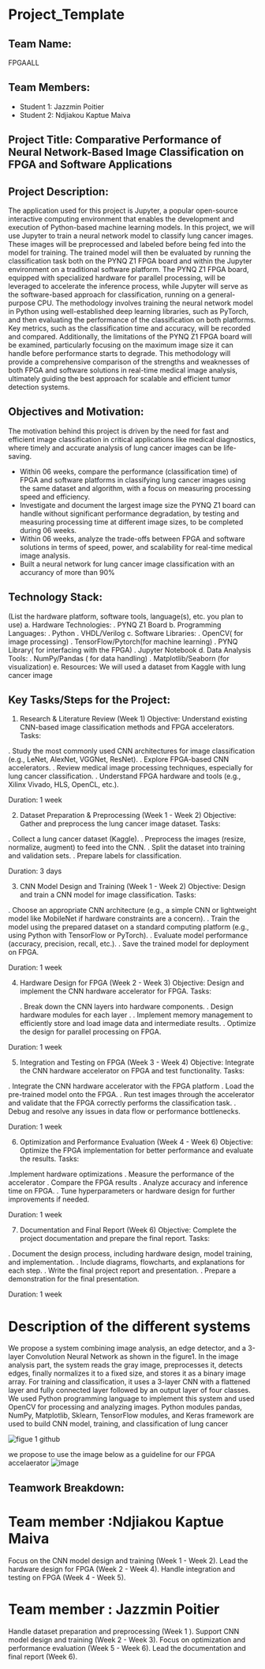 # Project_Template

## Team Name:
FPGAALL

## Team Members:
- Student 1: Jazzmin Poitier
- Student 2: Ndjiakou Kaptue Maiva

## Project Title: Comparative Performance of Neural Network-Based Image Classification on FPGA and Software Applications


## Project Description:

The application used for this project is Jupyter, a popular open-source interactive computing environment that enables the development and execution of Python-based machine learning models. In this project, we will use Jupyter to train a neural network model to classify lung cancer images. These images will be preprocessed and labeled before being fed into the model for training. The trained model will then be evaluated by running the classification task both on the PYNQ Z1 FPGA board and within the Jupyter environment on a traditional software platform. The PYNQ Z1 FPGA board, equipped with specialized hardware for parallel processing, will be leveraged to accelerate the inference process, while Jupyter will serve as the software-based approach for classification, running on a general-purpose CPU. The methodology involves training the neural network model in Python using well-established deep learning libraries, such as PyTorch, and then evaluating the performance of the classification on both platforms. Key metrics, such as the classification time and accuracy, will be recorded and compared. Additionally, the limitations of the PYNQ Z1 FPGA board will be examined, particularly focusing on the maximum image size it can handle before performance starts to degrade. This methodology will provide a comprehensive comparison of the strengths and weaknesses of both FPGA and software
solutions in real-time medical image analysis, ultimately guiding the best approach for scalable and efficient tumor detection systems.

## Objectives and Motivation:
The motivation behind this project is driven by the need for fast and efficient image classification in critical applications like medical diagnostics, where timely and accurate analysis of lung cancer images can be life-saving. 
-  Within 06 weeks, compare the performance (classification time) of FPGA and software platforms in classifying lung cancer images using the same dataset and algorithm, with a focus on measuring processing speed and efficiency.
- Investigate and document the largest image size the PYNQ Z1 board can handle without significant performance degradation, by testing and measuring processing time at different image sizes, to be completed during 06 weeks.
- Within 06 weeks, analyze the trade-offs between FPGA and software solutions in terms of speed, power, and scalability for real-time medical image analysis.
- Built a neural network for lung cancer image classification with an accurancy of more than 90%
  

##  Technology Stack:
(List the hardware platform, software tools, language(s), etc. you plan to use)
a. Hardware Technologies:
   . PYNQ Z1 Board
b. Programming Languages:
   . Python
   . VHDL/Verilog
c. Software Libraries:
   . OpenCV( for image processing)
   . TensorFlow/Pytorch(for machine learning)
   . PYNQ Library( for interfacing with the FPGA)
   . Jupyter Notebook
d. Data Analysis Tools:
   . NumPy/Pandas ( for data handling)
   . Matplotlib/Seaborn (for visualization)
e.    Resources:
  We will used a dataset from Kaggle with lung cancer image

## Key Tasks/Steps for the Project:

1. Research & Literature Review (Week 1)
 Objective: Understand existing CNN-based image classification methods and FPGA accelerators.
Tasks:

  . Study the most commonly used CNN architectures for image classification (e.g., LeNet, AlexNet, VGGNet, ResNet).
  . Explore FPGA-based CNN accelerators.
  . Review medical image processing techniques, especially for lung cancer classification.
  . Understand FPGA hardware and tools (e.g., Xilinx Vivado, HLS, OpenCL, etc.).

Duration: 1 week

2. Dataset Preparation & Preprocessing (Week 1 - Week 2)
Objective: Gather and preprocess the lung cancer image dataset.
 Tasks:

  . Collect a lung cancer dataset (Kaggle).
  . Preprocess the images (resize, normalize, augment) to feed into the CNN.
  . Split the dataset into training and validation sets.
  . Prepare labels for classification.

Duration: 3 days 

 3. CNN Model Design and Training (Week 1 - Week 2)
Objective: Design and train a CNN model for image classification.
 Tasks:

  . Choose an appropriate CNN architecture (e.g., a simple CNN or lightweight model like MobileNet if hardware constraints are a concern).
  . Train the model using the prepared dataset on a standard computing platform (e.g., using Python with TensorFlow or PyTorch).
  . Evaluate model performance (accuracy, precision, recall, etc.).
  . Save the trained model for deployment on FPGA.

Duration: 1 week

4. Hardware Design for FPGA (Week 2 - Week 3)
    Objective: Design and implement the CNN hardware accelerator for FPGA.
      Tasks:

      . Break down the CNN layers into hardware components.
      . Design hardware modules for each layer .
      . Implement memory management to efficiently store and load image data and intermediate results.
      . Optimize the design for parallel processing on FPGA.

Duration: 1 week

5. Integration and Testing on FPGA (Week 3 - Week 4)
 Objective: Integrate the CNN hardware accelerator on FPGA and test functionality.
   Tasks:
  
  . Integrate the CNN hardware accelerator with the FPGA platform
  . Load the pre-trained model onto the FPGA.
  . Run test images through the accelerator and validate that the FPGA correctly performs the classification task.
  . Debug and resolve any issues in data flow or performance bottlenecks.

Duration: 1 week

6. Optimization and Performance Evaluation (Week 4 - Week 6)
Objective: Optimize the FPGA implementation for better performance and evaluate the results.
 Tasks:

  .Implement hardware optimizations
  . Measure the performance of the accelerator 
  . Compare the FPGA results 
  . Analyze accuracy and inference time on FPGA.
  . Tune hyperparameters or hardware design for further improvements if needed.

Duration: 1 week

7. Documentation and Final Report (Week 6)
Objective: Complete the project documentation and prepare the final report.
Tasks:

  . Document the design process, including hardware design, model training, and implementation.
  . Include diagrams, flowcharts, and explanations for each step.
  . Write the final project report and presentation.
  . Prepare a demonstration for the final presentation.

Duration: 1 week

# Description of the different systems 

We propose a system combining image analysis, an edge detector, and a 3-layer Convolution Neural Network as shown in the figure1. In the image analysis part, the system reads 
the gray image, preprocesses it, detects edges, finally  normalizes it to a fixed size, and stores it as a binary image 
array. For training and classification, it uses a 3-layer CNN  with a flattened layer and fully connected layer followed by an output layer of four classes. We used Python programming language to implement this system and used OpenCV for processing and analyzing images. Python modules pandas, NumPy, Matplotlib, Sklearn, TensorFlow modules, and Keras framework are used to build CNN model, training, and classification of lung cancer

![figue 1 github](https://github.com/user-attachments/assets/8d59f756-5343-404e-a328-c7736db7452c)

we propose to use the image below as a guideline for our FPGA accelaerator 
![image](https://github.com/user-attachments/assets/b283fc0b-172e-4864-90cb-39e47a8f15a1)

## Teamwork Breakdown:

# Team member :Ndjiakou Kaptue Maiva
Focus on the CNN model design and training (Week 1 - Week 2).
Lead the hardware design for FPGA (Week 2 - Week 4).
Handle integration and testing on FPGA (Week 4 - Week 5).

# Team member : Jazzmin Poitier 
Handle dataset preparation and preprocessing (Week 1 ).
Support CNN model design and training (Week 2 - Week 3).
Focus on optimization and performance evaluation (Week 5 - Week 6).
Lead the documentation and final report (Week 6).





